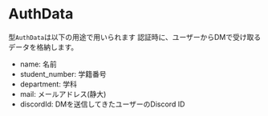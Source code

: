 # AuthData

型`AuthData`は以下の用途で用いられます
認証時に、ユーザーからDMで受け取るデータを格納します。

- name: 名前
- student_number: 学籍番号
- department: 学科
- mail: メールアドレス(静大)
- discordId: DMを送信してきたユーザーのDiscord ID
